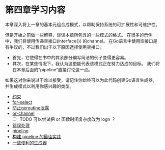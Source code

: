 # 第四章学习内容
本章深入将上一章的基本元组合成模式，以帮助保持系统的可扩展性和可维护性。

但是开始之前做一些解释，谈谈本章所包含的一些模式的格式。
在很多的示例中，我们将使用传递空接口(interface{}) 的channel。
在Go语言中使用空接口是有争议的，不过我们出于以下原因选择使用空接口。
- 首先，它使得在书中的其余部分编写简洁的例子变得更容易。
- 其次，在某些情况下，我认为这更能代表该模式正在努力达成的目标。 我们将在本章后面的"pipeline"直接讨论这一点。

如果这对你来说过于难以接受，请记住你始终可以为此代码创建Go语言生成器，并生成模式以利用你感兴趣的类型。

- [约束](constrain/约束.md)
- [for-select](for_select.md)
- [防止goroutine泄露](goroutine_leak/goroutine_leak.md)
- [or-channel](or_channel/or_channel.md)
    - [ ] TODO 可以尝试把 or 函数时间复杂度改为 logn ？
- [错误处理](err_handle/err_handle.md)
- [pipeline](pipeline/pipeline.md)
- [构建 pipeline 的最佳实践](pipeline_prac/pipeline_prac.md)
- [一些便利的生成器]()

